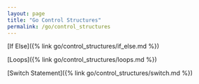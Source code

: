 ```yaml
---
layout: page
title: "Go Control Structures"
permalink: /go/control_structures
---
```


[If Else]({% link go/control_structures/if_else.md %})

[Loops]({% link go/control_structures/loops.md %})

[Switch Statement]({% link go/control_structures/switch.md %})
